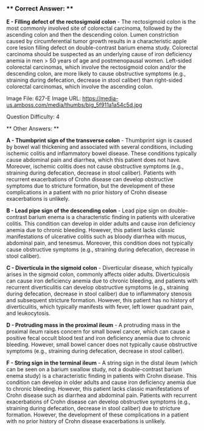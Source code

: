 ### ** Correct Answer: **

**E - Filling defect of the rectosigmoid colon** - The rectosigmoid colon is the most commonly involved site of colorectal carcinoma, followed by the ascending colon and then the descending colon. Lumen constriction caused by circumferential tumor growth results in a characteristic apple core lesion filling defect on double-contrast barium enema study. Colorectal carcinoma should be suspected as an underlying cause of iron deficiency anemia in men > 50 years of age and postmenopausal women. Left-sided colorectal carcinomas, which involve the rectosigmoid colon and/or the descending colon, are more likely to cause obstructive symptoms (e.g., straining during defecation, decrease in stool caliber) than right-sided colorectal carcinomas, which involve the ascending colon.

Image File: 627-E
Image URL: https://media-us.amboss.com/media/thumbs/big_5f911a1a54c5d.jpg

Question Difficulty: 4

** Other Answers: **

**A - Thumbprint sign of the transverse colon** - Thumbprint sign is caused by bowel wall thickening and associated with several conditions, including ischemic colitis and inflammatory bowel disease. These conditions typically cause abdominal pain and diarrhea, which this patient does not have. Moreover, ischemic colitis does not cause obstructive symptoms (e.g., straining during defecation, decrease in stool caliber). Patients with recurrent exacerbations of Crohn disease can develop obstructive symptoms due to stricture formation, but the development of these complications in a patient with no prior history of Crohn disease exacerbations is unlikely.

**B - Lead pipe sign of the descending colon** - Lead pipe sign on double-contrast barium enema is a characteristic finding in patients with ulcerative colitis. This condition can develop in older adults and cause iron deficiency anemia due to chronic bleeding. However, this patient lacks classic manifestations of ulcerative colitis such as bloody diarrhea with mucus, abdominal pain, and tenesmus. Moreover, this condition does not typically cause obstructive symptoms (e.g., straining during defecation, decrease in stool caliber).

**C - Diverticula in the sigmoid colon** - Diverticular disease, which typically arises in the sigmoid colon, commonly affects older adults. Diverticulosis can cause iron deficiency anemia due to chronic bleeding, and patients with recurrent diverticulitis can develop obstructive symptoms (e.g., straining during defecation, decrease in stool caliber) due to inflammatory stenosis and subsequent stricture formation. However, this patient has no history of diverticulitis, which typically manifests with fever, left lower quadrant pain, and leukocytosis.

**D - Protruding mass in the proximal ileum** - A protruding mass in the proximal ileum raises concern for small bowel cancer, which can cause a positive fecal occult blood test and iron deficiency anemia due to chronic bleeding. However, small bowel cancer does not typically cause obstructive symptoms (e.g., straining during defecation, decrease in stool caliber).

**F - String sign in the terminal ileum** - A string sign in the distal ileum (which can be seen on a barium swallow study, not a double-contrast barium enema study) is a characteristic finding in patients with Crohn disease. This condition can develop in older adults and cause iron deficiency anemia due to chronic bleeding. However, this patient lacks classic manifestations of Crohn disease such as diarrhea and abdominal pain. Patients with recurrent exacerbations of Crohn disease can develop obstructive symptoms (e.g., straining during defecation, decrease in stool caliber) due to stricture formation. However, the development of these complications in a patient with no prior history of Crohn disease exacerbations is unlikely.


